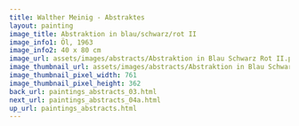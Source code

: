 ```yaml
---
title: Walther Meinig - Abstraktes
layout: painting
image_title: Abstraktion in blau/schwarz/rot II
image_info1: Öl, 1963
image_info2: 40 x 80 cm
image_url: assets/images/abstracts/Abstraktion in Blau Schwarz Rot II.png
image_thumbnail_url: assets/images/abstracts/Abstraktion in Blau Schwarz Rot II-klein.png
image_thumbnail_pixel_width: 761
image_thumbnail_pixel_height: 362
back_url: paintings_abstracts_03.html
next_url: paintings_abstracts_04a.html
up_url: paintings_abstracts.html
---
```

